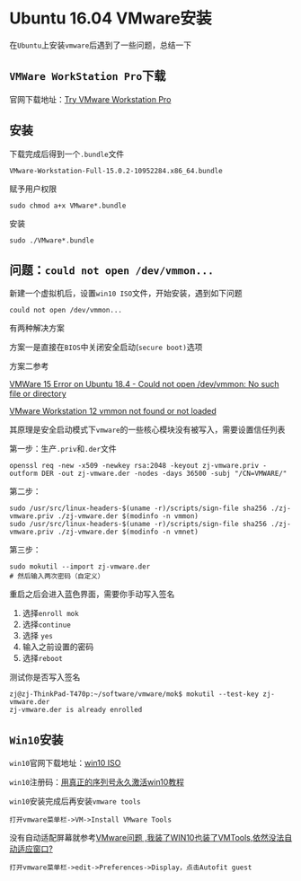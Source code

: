 
# Ubuntu 16.04 VMware安装

在`Ubuntu`上安装`vmware`后遇到了一些问题，总结一下

## `VMWare WorkStation Pro`下载

官网下载地址：[Try VMware Workstation Pro](https://www.vmware.com/products/workstation-pro/workstation-pro-evaluation.html)

## 安装

下载完成后得到一个`.bundle`文件

    VMware-Workstation-Full-15.0.2-10952284.x86_64.bundle

赋予用户权限

    sudo chmod a+x VMware*.bundle

安装

    sudo ./VMware*.bundle

## 问题：`could not open /dev/vmmon...`

新建一个虚拟机后，设置`win10 ISO`文件，开始安装，遇到如下问题

    could not open /dev/vmmon...

有两种解决方案

方案一是直接在`BIOS`中关闭安全启动(`secure boot)`选项

方案二参考

[VMWare 15 Error on Ubuntu 18.4 - Could not open /dev/vmmon: No such file or directory](https://askubuntu.com/questions/1096052/vmware-15-error-on-ubuntu-18-4-could-not-open-dev-vmmon-no-such-file-or-dire)

[VMware Workstation 12 vmmon not found or not loaded](https://askubuntu.com/questions/707281/vmware-workstation-12-vmmon-not-found-or-not-loaded)

其原理是安全启动模式下`vmware`的一些核心模块没有被写入，需要设置信任列表

第一步：生产`.priv`和`.der`文件

    openssl req -new -x509 -newkey rsa:2048 -keyout zj-vmware.priv -outform DER -out zj-vmware.der -nodes -days 36500 -subj "/CN=VMWARE/"

第二步：

    sudo /usr/src/linux-headers-$(uname -r)/scripts/sign-file sha256 ./zj-vmware.priv ./zj-vmware.der $(modinfo -n vmmon)
    sudo /usr/src/linux-headers-$(uname -r)/scripts/sign-file sha256 ./zj-vmware.priv ./zj-vmware.der $(modinfo -n vmnet)

第三步：

    sudo mokutil --import zj-vmware.der
    # 然后输入两次密码（自定义）

重启之后会进入蓝色界面，需要你手动写入签名

1. 选择`enroll mok `
2. 选择`continue`
3. 选择 `yes` 
4. 输入之前设置的密码
5. 选择`reboot`

测试你是否写入签名

    zj@zj-ThinkPad-T470p:~/software/vmware/mok$ mokutil --test-key zj-vmware.der
    zj-vmware.der is already enrolled

## `Win10`安装

`win10`官网下载地址：[win10 ISO](https://www.microsoft.com/zh-cn/software-download/windows10ISO/)

`win10`注册码：[用真正的序列号永久激活win10教程](http://www.xitongcheng.com/jiaocheng/win10_article_45002.html)

`win10`安装完成后再安装`vmware tools`

    打开vmware菜单栏->VM->Install VMware Tools

没有自动适配屏幕就参考[VMware问题 ,我装了WIN10也装了VMTools,依然没法自动适应窗口?](http://ask.zol.com.cn/x/3585482.html)

    打开vmware菜单栏->edit->Preferences->Display，点击Autofit guest